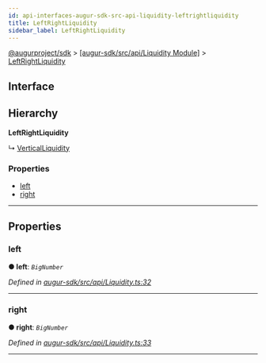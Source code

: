 ```yaml
---
id: api-interfaces-augur-sdk-src-api-liquidity-leftrightliquidity
title: LeftRightLiquidity
sidebar_label: LeftRightLiquidity
---
```


[@augurproject/sdk](api-readme.md) > [[augur-sdk/src/api/Liquidity Module]](api-modules-augur-sdk-src-api-liquidity-module.md) > [LeftRightLiquidity](api-interfaces-augur-sdk-src-api-liquidity-leftrightliquidity.md)

## Interface

## Hierarchy

**LeftRightLiquidity**

↳  [VerticalLiquidity](api-interfaces-augur-sdk-src-api-liquidity-verticalliquidity.md)

### Properties

* [left](api-interfaces-augur-sdk-src-api-liquidity-leftrightliquidity.md#left)
* [right](api-interfaces-augur-sdk-src-api-liquidity-leftrightliquidity.md#right)

---

## Properties

<a id="left"></a>

###  left

**● left**: *`BigNumber`*

*Defined in [augur-sdk/src/api/Liquidity.ts:32](https://github.com/AugurProject/augur/blob/304ca83772/packages/augur-sdk/src/api/Liquidity.ts#L32)*

___
<a id="right"></a>

###  right

**● right**: *`BigNumber`*

*Defined in [augur-sdk/src/api/Liquidity.ts:33](https://github.com/AugurProject/augur/blob/304ca83772/packages/augur-sdk/src/api/Liquidity.ts#L33)*

___

